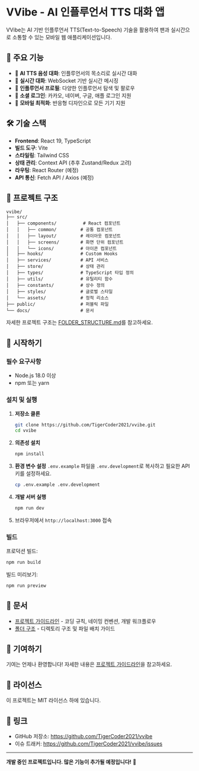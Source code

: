 # VVibe - AI 인플루언서 TTS 대화 앱

VVibe는 AI 기반 인플루언서 TTS(Text-to-Speech) 기술을 활용하여 팬과 실시간으로 소통할 수 있는 모바일 웹 애플리케이션입니다.

## 🎯 주요 기능

- 🎤 **AI TTS 음성 대화**: 인플루언서의 목소리로 실시간 대화
- 💬 **실시간 대화**: WebSocket 기반 실시간 메시징
- 👤 **인플루언서 프로필**: 다양한 인플루언서 탐색 및 팔로우
- 🔐 **소셜 로그인**: 카카오, 네이버, 구글, 애플 로그인 지원
- 📱 **모바일 최적화**: 반응형 디자인으로 모든 기기 지원

## 🛠️ 기술 스택

- **Frontend**: React 19, TypeScript
- **빌드 도구**: Vite
- **스타일링**: Tailwind CSS
- **상태 관리**: Context API (추후 Zustand/Redux 고려)
- **라우팅**: React Router (예정)
- **API 통신**: Fetch API / Axios (예정)

## 📁 프로젝트 구조

```
vvibe/
├── src/
│   ├── components/          # React 컴포넌트
│   │   ├── common/         # 공통 컴포넌트
│   │   ├── layout/         # 레이아웃 컴포넌트
│   │   ├── screens/        # 화면 단위 컴포넌트
│   │   └── icons/          # 아이콘 컴포넌트
│   ├── hooks/              # Custom Hooks
│   ├── services/           # API 서비스
│   ├── store/              # 상태 관리
│   ├── types/              # TypeScript 타입 정의
│   ├── utils/              # 유틸리티 함수
│   ├── constants/          # 상수 정의
│   ├── styles/             # 글로벌 스타일
│   └── assets/             # 정적 리소스
├── public/                 # 퍼블릭 파일
└── docs/                   # 문서
```

자세한 프로젝트 구조는 [FOLDER_STRUCTURE.md](./FOLDER_STRUCTURE.md)를 참고하세요.

## 🚀 시작하기

### 필수 요구사항

- Node.js 18.0 이상
- npm 또는 yarn

### 설치 및 실행

1. **저장소 클론**
   ```bash
   git clone https://github.com/TigerCoder2021/vvibe.git
   cd vvibe
   ```

2. **의존성 설치**
   ```bash
   npm install
   ```

3. **환경 변수 설정**
   `.env.example` 파일을 `.env.development`로 복사하고 필요한 API 키를 설정하세요.
   ```bash
   cp .env.example .env.development
   ```

4. **개발 서버 실행**
   ```bash
   npm run dev
   ```

5. 브라우저에서 `http://localhost:3000` 접속

### 빌드

프로덕션 빌드:
```bash
npm run build
```

빌드 미리보기:
```bash
npm run preview
```

## 📖 문서

- [프로젝트 가이드라인](./PROJECT_GUIDELINES.md) - 코딩 규칙, 네이밍 컨벤션, 개발 워크플로우
- [폴더 구조](./FOLDER_STRUCTURE.md) - 디렉토리 구조 및 파일 배치 가이드

## 🤝 기여하기

기여는 언제나 환영합니다! 자세한 내용은 [프로젝트 가이드라인](./PROJECT_GUIDELINES.md)을 참고하세요.

## 📝 라이선스

이 프로젝트는 MIT 라이선스 하에 있습니다.

## 🔗 링크

- GitHub 저장소: https://github.com/TigerCoder2021/vvibe
- 이슈 트래커: https://github.com/TigerCoder2021/vvibe/issues

---

**개발 중인 프로젝트입니다. 많은 기능이 추가될 예정입니다!** 🚀
